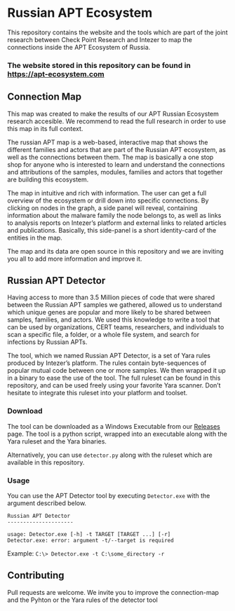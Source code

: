 # Russian APT Ecosystem

This repository contains the website and the tools which are part of the joint research between Check Point Research and Intezer to map the connections inside the APT Ecosystem of Russia.

### The website stored in this repository can be found in https://apt-ecosystem.com

## Connection Map

This map was created to make the results of our APT Russian Ecosystem research accesible. We recommend to read the full research in order to use this map in its full context.

The russian APT map is a web-based, interactive map that shows the different families and actors that are part of the Russian APT ecosystem, as well as the connections between them. The map is basically a one stop shop for anyone who is interested to learn and understand the connections and attributions of the samples, modules, families and actors that together are building this ecosystem.

The map in intuitive and rich with information. The user can get a full overview of the ecosystem or drill down into specific connections. By clicking on nodes in the graph, a side panel will reveal, containing information about the malware family the node belongs to, as well as links to analysis reports on Intezer’s platform and external links to related articles and publications. Basically, this side-panel is a short identity-card of the entities in the map.

The map and its data are open source in this repository and we are inviting you all to add more information and improve it.


## Russian APT Detector

Having access to more than 3.5 Million pieces of code that were shared between the Russian APT samples we gathered, allowed us to understand which unique genes are popular and more likely to be shared between samples, families, and actors. We used this knowledge to write a tool that can be used by organizations, CERT teams, researchers, and individuals to scan a specific file, a folder, or a whole file system, and search for infections by Russian APTs.

The tool, which we named Russian APT Detector, is a set of Yara rules produced by Intezer’s platform. The rules contain byte-sequences of popular mutual code between one or more samples. We then wrapped it up in a binary to ease the use of the tool. The full ruleset can be found in this repository, and can be used freely using your favorite Yara scanner. Don’t hesitate to integrate this ruleset into your platform and toolset.

### Download
The tool can be downloaded as a Windows Executable from our [Releases](https://github.com/itayc0hen/apt-ecosystem/releases) page. The tool is a python script, wrapped into an executable along with the Yara ruleset and the Yara binaries.

Alternatively, you can use `detector.py` along with the ruleset which are available in this repository. 

### Usage

You can use the APT Detector tool by executing `Detector.exe` with the argument described below.

```
Russian APT Detector
---------------------

usage: Detector.exe [-h] -t TARGET [TARGET ...] [-r]
Detector.exe: error: argument -t/--target is required
```

Example: `C:\> Detector.exe -t C:\some_directory -r`



## Contributing
Pull requests are welcome. We invite you to improve the connection-map and the Pyhton or the Yara rules of the detector tool

